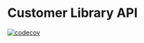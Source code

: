 # Customer Library API
[![codecov](https://codecov.io/gh/NKaty/CustomerLibraryAPI/branch/master/graph/badge.svg?token=G1O2O9RRO3)](https://codecov.io/gh/NKaty/CustomerLibraryAPI)
